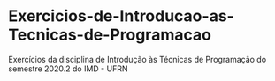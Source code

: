 # Exercicios-de-Introducao-as-Tecnicas-de-Programacao
Exercícios da disciplina de Introdução às Técnicas de Programação do semestre 2020.2 do IMD - UFRN
